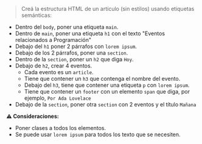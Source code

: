 > Creá la estructura HTML de un artículo (sin estilos) usando etiquetas semánticas:
>
- Dentro del `body`, poner una etiqueta `main`.
- Dentro de `main`, poner una etiqueta `h1` con el texto "Eventos relacionados a Programación"
- Debajo del `h1` poner 2 párrafos con `lorem ipsum`.
- Debajo de los 2 párrafos, poner una `section`.
- Dentro de la `section`, poner un `h2` que diga `Hoy`.
- Debajo de `h2`, crear 4 eventos.
  - Cada evento es un `article`.
  - Tiene que contener un `h3` que contenga el nombre del evento.
  - Debajo del `h3`, tiene que contener una etiqueta `p` con `lorem ipsum`.
  - Tiene que contener un `footer` con un elemento `span` que diga, por ejemplo, `Por Ada Lovelace`
- Debajo de la `section`, poner otra `section` con 2 eventos y el título `Mañana`


**⚠️ Consideraciones:**

- Poner clases a todos los elementos.
- Se puede usar `lorem ipsum` para todos los texto que se necesiten.
<br>
